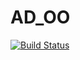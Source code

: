 # AD_OO

[![Build Status](https://travis-ci.org/tor4z/AD_OO.svg?branch=main)](https://travis-ci.org/tor4z/AD_OO)
